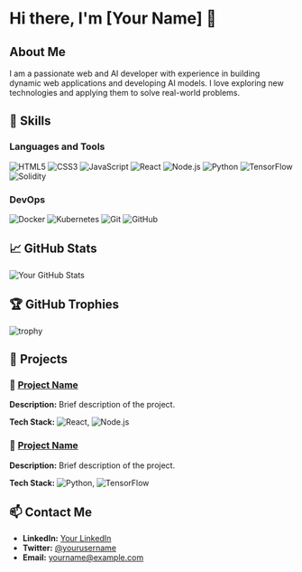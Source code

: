# Hi there, I'm [Your Name] 👋

## About Me
I am a passionate web and AI developer with experience in building dynamic web applications and developing AI models. I love exploring new technologies and applying them to solve real-world problems.

## 🚀 Skills
### Languages and Tools

![HTML5](https://img.shields.io/badge/HTML5-E34F26?style=for-the-badge&logo=html5&logoColor=white)
![CSS3](https://img.shields.io/badge/CSS3-1572B6?style=for-the-badge&logo=css3&logoColor=white)
![JavaScript](https://img.shields.io/badge/JavaScript-F7DF1E?style=for-the-badge&logo=javascript&logoColor=black)
![React](https://img.shields.io/badge/React-61DAFB?style=for-the-badge&logo=react&logoColor=black)
![Node.js](https://img.shields.io/badge/Node.js-339933?style=for-the-badge&logo=nodedotjs&logoColor=white)
![Python](https://img.shields.io/badge/Python-3776AB?style=for-the-badge&logo=python&logoColor=white)
![TensorFlow](https://img.shields.io/badge/TensorFlow-FF6F00?style=for-the-badge&logo=tensorflow&logoColor=white)
![Solidity](https://img.shields.io/badge/Solidity-363636?style=for-the-badge&logo=solidity&logoColor=white)

### DevOps

![Docker](https://img.shields.io/badge/Docker-2496ED?style=for-the-badge&logo=docker&logoColor=white)
![Kubernetes](https://img.shields.io/badge/Kubernetes-326CE5?style=for-the-badge&logo=kubernetes&logoColor=white)
![Git](https://img.shields.io/badge/Git-F05032?style=for-the-badge&logo=git&logoColor=white)
![GitHub](https://img.shields.io/badge/GitHub-181717?style=for-the-badge&logo=github&logoColor=white)

## 📈 GitHub Stats
![Your GitHub Stats](https://github-readme-stats.vercel.app/api?username=yourusername&show_icons=true&theme=radical)

## 🏆 GitHub Trophies
![trophy](https://github-profile-trophy.vercel.app/?username=yourusername&theme=onedark)

## 📂 Projects
### 🚀 [Project Name](link)
**Description:** Brief description of the project.

**Tech Stack:** ![React](https://img.shields.io/badge/React-61DAFB?style=for-the-badge&logo=react&logoColor=black), ![Node.js](https://img.shields.io/badge/Node.js-339933?style=for-the-badge&logo=nodedotjs&logoColor=white)

### 🤖 [Project Name](link)
**Description:** Brief description of the project.

**Tech Stack:** ![Python](https://img.shields.io/badge/Python-3776AB?style=for-the-badge&logo=python&logoColor=white), ![TensorFlow](https://img.shields.io/badge/TensorFlow-FF6F00?style=for-the-badge&logo=tensorflow&logoColor=white)

## 📫 Contact Me
- **LinkedIn:** [Your LinkedIn](https://linkedin.com/in/yourusername)
- **Twitter:** [@yourusername](https://twitter.com/yourusername)
- **Email:** [yourname@example.com](mailto:yourname@example.com)
